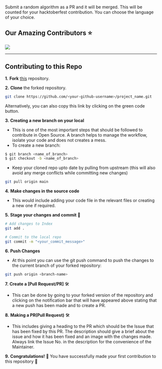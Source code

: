 Submit a random algorithm as a PR and it will be merged. This will be counted for your hacktoberfest contribution. You can choose the language of your choice. 

## Our Amazing Contributors ⭐

<a href="https://github.com/Bharanidharan7708/Hacktober2023/graphs/contributors">
  <img src="https://contrib.rocks/image?repo=Bharanidharan7708/Hacktober2023" />
</a>

<hr>

## Contributing to this Repo
**1.** **Fork** [this](https://github.com/Bharanidharan7708/Hacktober2023/fork) repository.

**2.** **Clone** the forked repository.

```bash
git clone https://github.com/<your-github-username>/project_name.git
```
Alternatively, you can also copy this link by clicking on the green code button.

**3.** **Creating a new branch on your local** 
- This is one of the most important steps that should be followed to contribute in Open Source. A branch helps to manage the workflow, isolate your code and does not creates a mess. 
- To create a new branch:

```bash
$ git branch <name_of_branch>
$ git checkout -b <name_of_branch>
```

- Keep your cloned repo upto date by pulling from upstream (this will also avoid any merge conflicts while committing new changes)

```bash
git pull origin main
```

**4.** **Make changes in the source code**
- This would include adding your code file in the relevant files or creating a new one if required.

**5.** **Stage your changes and commit** 📝

```bash
# Add changes to Index
git add .

# Commit to the local repo
git commit -m "<your_commit_message>"
```

**6.** **Push Changes**
- At this point you can use the git push command to push the changes to the current branch of your forked repository:

```bash
git push origin <branch-name>
```

**7.** **Create a [Pull Request/PR]**  🛠️ 
- This can be done by going to your forked version of the repository and clicking on the notification bar that will have appeared above stating that a new push has been made and to create a PR.

**8.** **Making a PR(Pull Request)** 🛠️
- This includes giving a heading to the PR which should be the Issue that has been fixed by this PR. The description should give a brief about the issue and how it has been fixed and an image with the changes made. Always link the Issue No. in the description for the convenience of the Maintainer.

**9.** **Congratulations!**  🎉 You have successfully made your first contribution to this repository 🌟